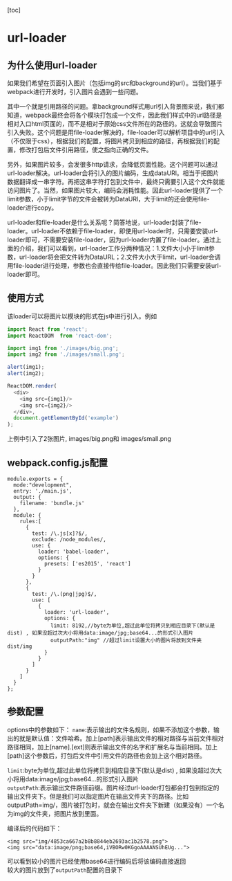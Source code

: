 [toc]
# url-loader
## 为什么使用url-loader

如果我们希望在页面引入图片（包括img的src和background的url）。当我们基于webpack进行开发时，引入图片会遇到一些问题。

其中一个就是引用路径的问题。拿background样式用url引入背景图来说，我们都知道，webpack最终会将各个模块打包成一个文件，因此我们样式中的url路径是相对入口html页面的，而不是相对于原始css文件所在的路径的。这就会导致图片引入失败。这个问题是用file-loader解决的，file-loader可以解析项目中的url引入（不仅限于css），根据我们的配置，将图片拷贝到相应的路径，再根据我们的配置，修改打包后文件引用路径，使之指向正确的文件。

另外，如果图片较多，会发很多http请求，会降低页面性能。这个问题可以通过url-loader解决。url-loader会将引入的图片编码，生成dataURl。相当于把图片数据翻译成一串字符。再把这串字符打包到文件中，最终只需要引入这个文件就能访问图片了。当然，如果图片较大，编码会消耗性能。因此url-loader提供了一个limit参数，小于limit字节的文件会被转为DataURl，大于limit的还会使用file-loader进行copy。

url-loader和file-loader是什么关系呢？简答地说，url-loader封装了file-loader。url-loader不依赖于file-loader，即使用url-loader时，只需要安装url-loader即可，不需要安装file-loader，因为url-loader内置了file-loader。通过上面的介绍，我们可以看到，url-loader工作分两种情况：1.文件大小小于limit参数，url-loader将会把文件转为DataURL；2.文件大小大于limit，url-loader会调用file-loader进行处理，参数也会直接传给file-loader。因此我们只需要安装url-loader即可。

## 使用方式
该loader可以将图片以模块的形式在js中进行引入。例如

```js
import React from 'react';
import ReactDOM  from 'react-dom';

import img1 from './images/big.png';
import img2 from './images/small.png';

alert(img1);
alert(img2);

ReactDOM.render(
  <div>
    <img src={img1}/>
    <img src={img2}/>
  </div>,
  document.getElementById('example')
);
```

上例中引入了2张图片, images/big.png和 images/small.png 

## webpack.config.js配置
```
module.exports = {
  mode:"development", 
  entry: './main.js',
  output: {
    filename: 'bundle.js'
  },
  module: {
    rules:[
      {
        test: /\.js[x]?$/,
        exclude: /node_modules/,
        use: {
          loader: 'babel-loader',
          options: {
            presets: ['es2015', 'react']
          }
        }
      },
      {
        test: /\.(png|jpg)$/,
        use: [          
          {
            loader: 'url-loader',
            options: {
              limit: 8192,//byte为单位,超过此单位将拷贝到相应目录下(默认是dist) , 如果没超过次大小将用data:image/jpg;base64...的形式引入图片
              outputPath:"img" //超过limit设置大小的图片将放到文件夹  dist/img
            }
          }
        ]
      }
    ]
  }
};

```

## 参数配置

options中的参数如下：
`name`:表示输出的文件名规则，如果不添加这个参数，输出的就是默认值：文件哈希。加上[path]表示输出文件的相对路径与当前文件相对路径相同，加上[name].[ext]则表示输出文件的名字和扩展名与当前相同。加上[path]这个参数后，打包后文件中引用文件的路径也会加上这个相对路径。

`limit`:byte为单位,超过此单位将拷贝到相应目录下(默认是dist) , 如果没超过次大小将用data:image/jpg;base64...的形式引入图片  
 `outputPath`:表示输出文件路径前缀。图片经过url-loader打包都会打包到指定的输出文件夹下。但是我们可以指定图片在输出文件夹下的路径。比如outputPath=img/，图片被打包时，就会在输出文件夹下新建（如果没有）一个名为img的文件夹，把图片放到里面。


编译后的代码如下：
```
<img src="img/4853ca667a2b8b8844eb2693ac1b2578.png">
<img src="data:image/png;base64,iVBORw0KGgoAAAANSUhEUg...">
```
可以看到较小的图片已经使用base64进行编码后将该编码直接返回  
较大的图片放到了`outputPath`配置的目录下





